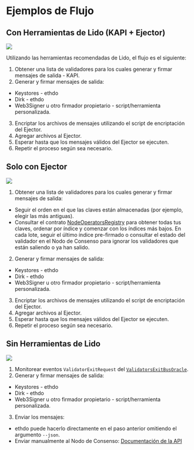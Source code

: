 # Ejemplos de Flujo

## Con Herramientas de Lido (KAPI + Ejector)

[![](https://hackmd.io/_uploads/Hkl5aS7x2.jpg)](https://hackmd.io/_uploads/Hkl5aS7x2.jpg)

Utilizando las herramientas recomendadas de Lido, el flujo es el siguiente:

1. Obtener una lista de validadores para los cuales generar y firmar mensajes de salida - KAPI.
2. Generar y firmar mensajes de salida:

- Keystores - ethdo
- Dirk - ethdo
- Web3Signer u otro firmador propietario - script/herramienta personalizada.

3. Encriptar los archivos de mensajes utilizando el script de encriptación del Ejector.
4. Agregar archivos al Ejector.
5. Esperar hasta que los mensajes válidos del Ejector se ejecuten.
6. Repetir el proceso según sea necesario.

## Solo con Ejector

[![](https://hackmd.io/_uploads/H1_Z4Creh.jpg)](https://hackmd.io/_uploads/H1_Z4Creh.jpg)

1. Obtener una lista de validadores para los cuales generar y firmar mensajes de salida:

- Seguir el orden en el que las claves están almacenadas (por ejemplo, elegir las más antiguas).
- Consultar el contrato [NodeOperatorsRegistry](https://github.com/lidofinance/lido-dao/blob/feature/shapella-upgrade/contracts/0.4.24/nos/NodeOperatorsRegistry.sol) para obtener todas tus claves, ordenar por índice y comenzar con los índices más bajos. En cada lote, seguir el último índice pre-firmado o consultar el estado del validador en el Nodo de Consenso para ignorar los validadores que están saliendo o ya han salido.

2. Generar y firmar mensajes de salida:

- Keystores - ethdo
- Dirk - ethdo
- Web3Signer u otro firmador propietario - script/herramienta personalizada.

3. Encriptar los archivos de mensajes utilizando el script de encriptación del Ejector.
4. Agregar archivos al Ejector.
5. Esperar hasta que los mensajes válidos del Ejector se ejecuten.
6. Repetir el proceso según sea necesario.

## Sin Herramientas de Lido

[![](https://hackmd.io/_uploads/rJZ5TBme3.jpg)](https://hackmd.io/_uploads/rJZ5TBme3.jpg)

1. Monitorear eventos `ValidatorExitRequest` del [`ValidatorsExitBusOracle`](https://github.com/lidofinance/lido-dao/blob/feature/shapella-upgrade/contracts/0.8.9/oracle/ValidatorsExitBusOracle.sol).
2. Generar y firmar mensajes de salida:

- Keystores - ethdo
- Dirk - ethdo
- Web3Signer u otro firmador propietario - script/herramienta personalizada.

3. Enviar los mensajes:

- ethdo puede hacerlo directamente en el paso anterior omitiendo el argumento `--json`.
- Enviar manualmente al Nodo de Consenso: [Documentación de la API](https://ethereum.github.io/beacon-APIs/#/Beacon/submitPoolVoluntaryExit)